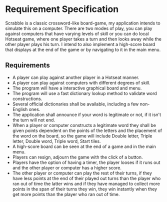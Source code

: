 # Requirement Specification

Scrabble is a classic crossword-like board-game, my application intends to simulate this on a computer. There are two modes of play, you can play against computers that have varying levels of skill or you can do local Hotseat game, where one player takes a turn and then looks away while the other player plays his turn. I intend to also implement a high-score board that displays at the end of the game or by navigating to it in the main menu.

## Requirements

* A player can play against another player in a Hotseat manner.
* A player can play against computers with different degrees of skill.
* The program will have a interactive graphical board and menu.
* The program will use a fast dictionary lookup method to validate word constructions.
* Several official dictionaries shall be available, including a few non-English ones. 
* The application shall announce if your word is legitimate or not, if it isn't the turn will not end.
* When a player or computer constructs a legitimate word they shall be given points dependent on the points of the letters and the placement of the word on the board, so the game will include Double letter, Triple letter, Double word, Triple word, Start tiles.
* A high-score board can be seen at the end of a game and in the main menu.
* Players can resign, adjourn the game with the click of a button.
* Players have the option of having a timer, the player looses if it runs out and the other player or computer has a higher score.
* The other player or computer can play the rest of their turns, if they have less points at the end of their played out turns than the player who ran out of time the latter wins and if they have managed to collect more points in the span of their turns they win, they win instantly when they get more points than the player who ran out of time.

